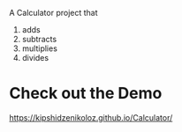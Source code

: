 A Calculator project that 
1. adds
2. subtracts
3. multiplies
4. divides

# Check out the Demo

https://kipshidzenikoloz.github.io/Calculator/
